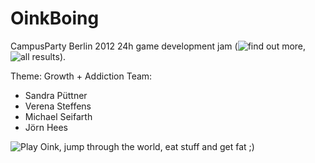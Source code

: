 OinkBoing
=========

CampusParty Berlin 2012 24h game development jam (![find out more](https://docs.google.com/presentation/pub?id=1QcyD5c_j13uxy2ZhDFSzvlz9WtVBVugluiSW6m-hOUs#slide=id.p), ![all results](https://docs.google.com/presentation/d/1oi0DKJUVZWEqOydw5k4I_4rpKtqmGWQNGwEyeRr5UHg/edit?pli=1)).

Theme: Growth + Addiction
Team:
- Sandra Püttner
- Verena Steffens
- Michael Seifarth
- Jörn Hees

![Play Oink](https://joernhees.github.com/OinkBoing/), jump through the world, eat stuff and get fat ;)

